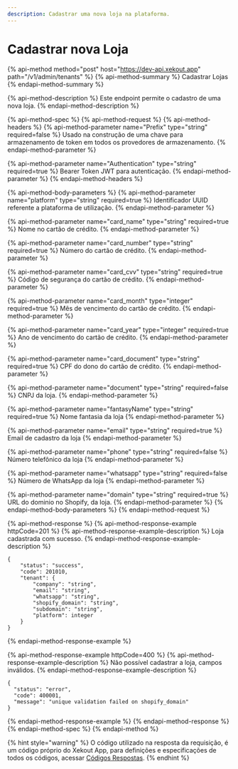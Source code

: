 ```yaml
---
description: Cadastrar uma nova loja na plataforma.
---
```


# Cadastrar nova Loja

{% api-method method="post" host="https://dev-api.xekout.app" path="/v1/admin/tenants" %}
{% api-method-summary %}
Cadastrar Lojas
{% endapi-method-summary %}

{% api-method-description %}
Este endpoint permite o cadastro de uma nova loja.
{% endapi-method-description %}

{% api-method-spec %}
{% api-method-request %}
{% api-method-headers %}
{% api-method-parameter name="Prefix" type="string" required=false %}
Usado na construção de uma chave para armazenamento de token em todos os provedores de armazenamento.
{% endapi-method-parameter %}

{% api-method-parameter name="Authentication" type="string" required=true %}
Bearer Token JWT para autenticação.
{% endapi-method-parameter %}
{% endapi-method-headers %}

{% api-method-body-parameters %}
{% api-method-parameter name="platform" type="string" required=true %}
Identificador UUID referente a plataforma de utilização.
{% endapi-method-parameter %}

{% api-method-parameter name="card\_name" type="string" required=true %}
Nome no cartão de crédito.
{% endapi-method-parameter %}

{% api-method-parameter name="card\_number" type="string" required=true %}
Número do cartão de crédito.
{% endapi-method-parameter %}

{% api-method-parameter name="card\_cvv" type="string" required=true %}
Código de segurança do cartão de crédito.
{% endapi-method-parameter %}

{% api-method-parameter name="card\_month" type="integer" required=true %}
Mês de vencimento do cartão de crédito.
{% endapi-method-parameter %}

{% api-method-parameter name="card\_year" type="integer" required=true %}
Ano de vencimento do cartão de crédito.
{% endapi-method-parameter %}

{% api-method-parameter name="card\_document" type="string" required=true %}
CPF do dono do cartão de crédito.
{% endapi-method-parameter %}

{% api-method-parameter name="document" type="string" required=false %}
CNPJ da loja.
{% endapi-method-parameter %}

{% api-method-parameter name="fantasyName" type="string" required=true %}
Nome fantasia da loja
{% endapi-method-parameter %}

{% api-method-parameter name="email" type="string" required=true %}
Email de cadastro da loja
{% endapi-method-parameter %}

{% api-method-parameter name="phone" type="string" required=false %}
Número telefônico da loja
{% endapi-method-parameter %}

{% api-method-parameter name="whatsapp" type="string" required=false %}
Número de WhatsApp da loja
{% endapi-method-parameter %}

{% api-method-parameter name="domain" type="string" required=true %}
URL do dominio no Shopify, da loja.
{% endapi-method-parameter %}
{% endapi-method-body-parameters %}
{% endapi-method-request %}

{% api-method-response %}
{% api-method-response-example httpCode=201 %}
{% api-method-response-example-description %}
Loja cadastrada com sucesso.
{% endapi-method-response-example-description %}

```text
{
	"status": "success",
	"code": 201010,
	"tenant": {
		"company": "string",
		"email": "string",
		"whatsapp": "string",
		"shopify_domain": "string",
		"subdomain": "string",
		"platform": integer
	}
}
```
{% endapi-method-response-example %}

{% api-method-response-example httpCode=400 %}
{% api-method-response-example-description %}
Não possível cadastrar a loja, campos inválidos.
{% endapi-method-response-example-description %}

```text
{
  "status": "error",
  "code": 400001,
  "message": "unique validation failed on shopify_domain"
}
```
{% endapi-method-response-example %}
{% endapi-method-response %}
{% endapi-method-spec %}
{% endapi-method %}

{% hint style="warning" %}
O código utilizado na resposta da requisição, é um código próprio do Xekout App, para definições e especificações de todos os códigos, acessar [Códigos Respostas](register-new-store.md).
{% endhint %}


